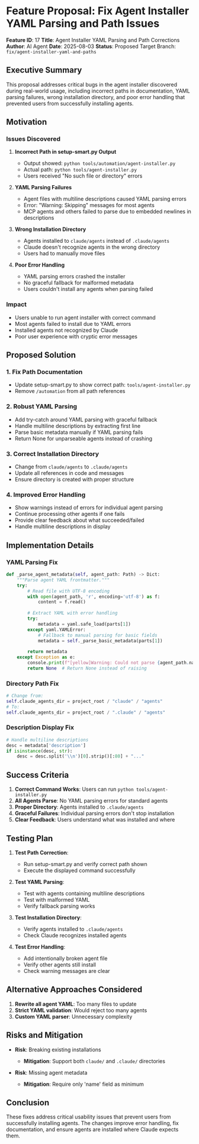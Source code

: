 # Feature Proposal: Fix Agent Installer YAML Parsing and Path Issues

**Feature ID**: 17
**Title**: Agent Installer YAML Parsing and Path Corrections
**Author**: AI Agent
**Date**: 2025-08-03
**Status**: Proposed
Target Branch: `fix/agent-installer-yaml-and-paths`

## Executive Summary

This proposal addresses critical bugs in the agent installer discovered during real-world usage, including incorrect paths in documentation, YAML parsing failures, wrong installation directory, and poor error handling that prevented users from successfully installing agents.

## Motivation

### Issues Discovered

1. **Incorrect Path in setup-smart.py Output**
   - Output showed: `python tools/automation/agent-installer.py`
   - Actual path: `python tools/agent-installer.py`
   - Users received "No such file or directory" errors

2. **YAML Parsing Failures**
   - Agent files with multiline descriptions caused YAML parsing errors
   - Error: "Warning: Skipping" messages for most agents
   - MCP agents and others failed to parse due to embedded newlines in descriptions

3. **Wrong Installation Directory**
   - Agents installed to `claude/agents` instead of `.claude/agents`
   - Claude doesn't recognize agents in the wrong directory
   - Users had to manually move files

4. **Poor Error Handling**
   - YAML parsing errors crashed the installer
   - No graceful fallback for malformed metadata
   - Users couldn't install any agents when parsing failed

### Impact
- Users unable to run agent installer with correct command
- Most agents failed to install due to YAML errors
- Installed agents not recognized by Claude
- Poor user experience with cryptic error messages

## Proposed Solution

### 1. Fix Path Documentation
- Update setup-smart.py to show correct path: `tools/agent-installer.py`
- Remove `/automation` from all path references

### 2. Robust YAML Parsing
- Add try-catch around YAML parsing with graceful fallback
- Handle multiline descriptions by extracting first line
- Parse basic metadata manually if YAML parsing fails
- Return None for unparseable agents instead of crashing

### 3. Correct Installation Directory
- Change from `claude/agents` to `.claude/agents`
- Update all references in code and messages
- Ensure directory is created with proper structure

### 4. Improved Error Handling
- Show warnings instead of errors for individual agent parsing
- Continue processing other agents if one fails
- Provide clear feedback about what succeeded/failed
- Handle multiline descriptions in display

## Implementation Details

### YAML Parsing Fix
```python
def _parse_agent_metadata(self, agent_path: Path) -> Dict:
    """Parse agent YAML frontmatter."""
    try:
        # Read file with UTF-8 encoding
        with open(agent_path, 'r', encoding='utf-8') as f:
            content = f.read()
        
        # Extract YAML with error handling
        try:
            metadata = yaml.safe_load(parts[1])
        except yaml.YAMLError:
            # Fallback to manual parsing for basic fields
            metadata = self._parse_basic_metadata(parts[1])
            
        return metadata
    except Exception as e:
        console.print(f"[yellow]Warning: Could not parse {agent_path.name}[/yellow]")
        return None  # Return None instead of raising
```

### Directory Path Fix
```python
# Change from:
self.claude_agents_dir = project_root / "claude" / "agents"
# To:
self.claude_agents_dir = project_root / ".claude" / "agents"
```

### Description Display Fix
```python
# Handle multiline descriptions
desc = metadata['description']
if isinstance(desc, str):
    desc = desc.split('\\n')[0].strip()[:80] + "..."
```

## Success Criteria

1. **Correct Command Works**: Users can run `python tools/agent-installer.py`
2. **All Agents Parse**: No YAML parsing errors for standard agents
3. **Proper Directory**: Agents installed to `.claude/agents`
4. **Graceful Failures**: Individual parsing errors don't stop installation
5. **Clear Feedback**: Users understand what was installed and where

## Testing Plan

1. **Test Path Correction**:
   - Run setup-smart.py and verify correct path shown
   - Execute the displayed command successfully

2. **Test YAML Parsing**:
   - Test with agents containing multiline descriptions
   - Test with malformed YAML
   - Verify fallback parsing works

3. **Test Installation Directory**:
   - Verify agents installed to `.claude/agents`
   - Check Claude recognizes installed agents

4. **Test Error Handling**:
   - Add intentionally broken agent file
   - Verify other agents still install
   - Check warning messages are clear

## Alternative Approaches Considered

1. **Rewrite all agent YAML**: Too many files to update
2. **Strict YAML validation**: Would reject too many agents
3. **Custom YAML parser**: Unnecessary complexity

## Risks and Mitigation

- **Risk**: Breaking existing installations
  - **Mitigation**: Support both `claude/` and `.claude/` directories

- **Risk**: Missing agent metadata
  - **Mitigation**: Require only 'name' field as minimum

## Conclusion

These fixes address critical usability issues that prevent users from successfully installing agents. The changes improve error handling, fix documentation, and ensure agents are installed where Claude expects them.